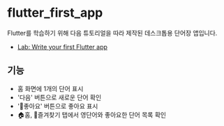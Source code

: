 # flutter_first_app

Flutter를 학습하기 위해 다음 튜토리얼을 따라 제작된 데스크톱용 단어장 앱입니다.

-   [Lab: Write your first Flutter app](https://docs.flutter.dev/get-started/codelab)

## 기능

-   홈 화면에 1개의 단어 표시
-   '다음' 버튼으로 새로운 단어 확인
-   '💚좋아요' 버튼으로 좋아요 표시
-   🏠홈, 💚즐겨찾기 탭에서 영단어와 좋아요한 단어 목록 확인
